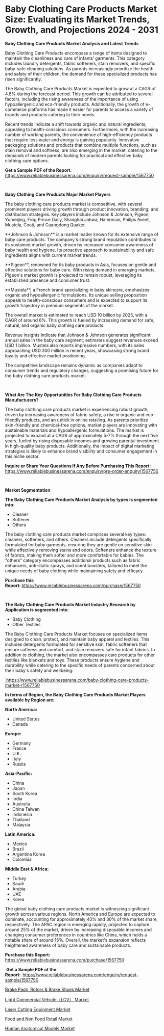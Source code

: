 <p><h1>Baby Clothing Care Products Market Size: Evaluating its Market Trends, Growth, and Projections 2024 - 2031</h1></p><p><strong>Baby Clothing Care Products Market Analysis and Latest Trends</strong></p>
<p><p>Baby Clothing Care Products encompass a range of items designed to maintain the cleanliness and care of infants' garments. This category includes laundry detergents, fabric softeners, stain removers, and specific baby-safe cleaning solutions. As parents increasingly prioritize the health and safety of their children, the demand for these specialized products has risen significantly.</p><p>The Baby Clothing Care Products Market is expected to grow at a CAGR of 4.8% during the forecast period. This growth can be attributed to several factors, including the rising awareness of the importance of using hypoallergenic and eco-friendly products. Additionally, the growth of e-commerce platforms has made it easier for parents to access a variety of brands and products catering to their needs.</p><p>Recent trends indicate a shift towards organic and natural ingredients, appealing to health-conscious consumers. Furthermore, with the increasing number of working parents, the convenience of high-efficiency products that require less water and energy is gaining popularity. Innovative packaging solutions and products that combine multiple functions, such as stain removal and softness, are also emerging in the market, catering to the demands of modern parents looking for practical and effective baby clothing care options.</p></p>
<p><strong>Get a Sample PDF of the Report:&nbsp;</strong> <a href="https://www.reliablebusinessarena.com/enquiry/request-sample/1567750">https://www.reliablebusinessarena.com/enquiry/request-sample/1567750</a></p>
<p>&nbsp;</p>
<p><strong>Baby Clothing Care Products Major Market Players</strong></p>
<p><p>The baby clothing care products market is competitive, with several prominent players driving growth through product innovation, branding, and distribution strategies. Key players include Johnson & Johnson, Pigeon, Yumeijing, Frog Prince Daily, Shanghai Jahwa, Haiermian, Philips Avent, Mustela, Coati, and Guangdong Quaker.</p><p>**Johnson & Johnson** is a market leader known for its extensive range of baby care products. The company's strong brand reputation contributes to its sustained market growth, driven by increased consumer awareness of baby health and hygiene. Its proactive approach to sustainability and safe ingredients aligns with current market trends.</p><p>**Pigeon**, renowned for its baby products in Asia, focuses on gentle and effective solutions for baby care. With rising demand in emerging markets, Pigeon's market growth is projected to remain robust, leveraging its established presence and consumer trust.</p><p>**Mustela**, a French brand specializing in baby skincare, emphasizes organic and hypoallergenic formulations. Its unique selling proposition appeals to health-conscious consumers and is expected to support its growth trajectory in premium segments of the market.</p><p>The overall market is estimated to reach USD 10 billion by 2025, with a CAGR of around 6%. This growth is fueled by increasing demand for safe, natural, and organic baby clothing care products.</p><p>Revenue insights indicate that Johnson & Johnson generates significant annual sales in the baby care segment; estimates suggest revenues exceed USD 1 billion. Mustela also reports impressive numbers, with its sales approaching USD 300 million in recent years, showcasing strong brand loyalty and effective market positioning.</p><p>The competitive landscape remains dynamic as companies adapt to consumer trends and regulatory changes, suggesting a promising future for the baby clothing care products market.</p></p>
<p>&nbsp;</p>
<p><strong>What Are The Key Opportunities For Baby Clothing Care Products Manufacturers?</strong></p>
<p><p>The baby clothing care products market is experiencing robust growth, driven by increasing awareness of fabric safety, a rise in organic and eco-friendly products, and an uptick in online retailing. As parents prioritize skin-friendly and chemical-free options, market players are innovating with sustainable materials and hypoallergenic formulations. The market is projected to expand at a CAGR of approximately 5-7% through the next five years, fueled by rising disposable incomes and growing parental investment in high-quality baby products. Additionally, the impact of digital marketing strategies is likely to enhance brand visibility and consumer engagement in this niche sector.</p></p>
<p><strong>Inquire or Share Your Questions If Any Before Purchasing This Report:</strong> <a href="https://www.reliablebusinessarena.com/enquiry/pre-order-enquiry/1567750">https://www.reliablebusinessarena.com/enquiry/pre-order-enquiry/1567750</a></p>
<p>&nbsp;</p>
<p><strong>Market Segmentation</strong></p>
<p><strong>The Baby Clothing Care Products Market Analysis by types is segmented into:</strong></p>
<p><ul><li>Cleaner</li><li>Softener</li><li>Others</li></ul></p>
<p><p>The baby clothing care products market comprises several key types: cleaners, softeners, and others. Cleaners include detergents specifically formulated for baby garments, ensuring they are gentle on sensitive skin while effectively removing stains and odors. Softeners enhance the texture of fabrics, making them softer and more comfortable for babies. The "others" category encompasses additional products such as fabric enhancers, anti-static sprays, and scent boosters, tailored to meet the unique needs of baby clothing while maintaining safety and efficacy.</p></p>
<p><strong>Purchase this Report:&nbsp;</strong><a href="https://www.reliablebusinessarena.com/purchase/1567750">https://www.reliablebusinessarena.com/purchase/1567750</a></p>
<p>&nbsp;</p>
<p><strong>The Baby Clothing Care Products Market Industry Research by Application is segmented into:</strong></p>
<p><ul><li>Baby Clothing</li><li>Other Textiles</li></ul></p>
<p><p>The Baby Clothing Care Products Market focuses on specialized items designed to clean, protect, and maintain baby apparel and textiles. This includes detergents formulated for sensitive skin, fabric softeners that ensure softness and comfort, and stain removers safe for infant fabrics. In addition to clothing, the market also encompasses care products for other textiles like blankets and toys. These products ensure hygiene and durability while catering to the specific needs of parents concerned about their baby's safety and wellbeing.</p></p>
<p><a href="https://www.reliablebusinessarena.com/baby-clothing-care-products-market-r1567750">&nbsp;https://www.reliablebusinessarena.com/baby-clothing-care-products-market-r1567750</a></p>
<p><strong>In terms of Region, the Baby Clothing Care Products Market Players available by Region are:</strong></p>
<p>
    <p> <strong> North America: </strong>
        <ul>
            <li>United States</li>
            <li>Canada</li>
        </ul>
        </p> 
    <p> <strong> Europe: </strong>
        <ul>
            <li>Germany</li>
            <li>France</li>
            <li>U.K.</li>
            <li>Italy</li>
            <li>Russia</li>
        </ul>
        </p> 
    <p> <strong> Asia-Pacific: </strong>
        <ul>
            <li>China</li>
            <li>Japan</li>
            <li>South Korea</li>
            <li>India</li>
            <li>Australia</li>
            <li>China Taiwan</li>
            <li>Indonesia</li>
            <li>Thailand</li>
            <li>Malaysia</li>
        </ul>
        </p> 
    <p> <strong> Latin America: </strong>
        <ul>
            <li>Mexico</li>
            <li>Brazil</li>
            <li>Argentina Korea</li>
            <li>Colombia</li>
        </ul>
        </p> 
    <p> <strong> Middle East & Africa: </strong>
        <ul>
            <li>Turkey</li>
            <li>Saudi</li>
            <li>Arabia</li>
            <li>UAE</li>
            <li>Korea</li>
        </ul>
    </p>
    </p>
<p><p>The global baby clothing care products market is witnessing significant growth across various regions. North America and Europe are expected to dominate, accounting for approximately 40% and 30% of the market share, respectively. The APAC region is emerging rapidly, projected to capture around 25% of the market, driven by increasing disposable incomes and changing consumer preferences in countries like China, which holds a notable share of around 15%. Overall, the market's expansion reflects heightened awareness of baby care and sustainable products.</p></p>
<p><strong>Purchase this Report: </strong><a href="https://www.reliablebusinessarena.com/purchase/1567750">https://www.reliablebusinessarena.com/purchase/1567750</a></p>
<p>&nbsp;<strong>Get a Sample PDF of the Report:&nbsp;&nbsp;</strong><a href="https://www.reliablebusinessarena.com/enquiry/request-sample/1567750">https://www.reliablebusinessarena.com/enquiry/request-sample/1567750</a></p>
<p><strong></strong></p>
<p><p><a href="https://issuu.com/reportprime-2/docs/brake-pads-rotors-brake-shoes-marke_68c5eb12e55933">Brake Pads, Rotors & Brake Shoes Market</a></p><p><a href="https://medium.com/@ridleydamion/market-forecasting-change-global-light-commercial-vehicle-lcv-market-dynamics-and-future-trends-05cd67a4bfa8">Light Commercial Vehicle（LCV） Market</a></p><p><a href="https://www.linkedin.com/pulse/future-trends-global-laser-cutting-equipment-market-insights-zyrpf?trackingId=XqzOwMDOTO2xecgFXlsvzA%3D%3D">Laser Cutting Equipment Market</a></p><p><a href="https://medium.com/@ridleydamion/food-and-non-food-retail-market-global-market-trends-and-market-forecast-2024-2031-c916130af2d7">Food and Non Food Retail Market</a></p><p><a href="https://www.linkedin.com/pulse/unlocking-growth-potential-market-strategic-analysis-human-9phie?trackingId=VjL4%2Blp5TBe7Mzd%2BSMxbhw%3D%3D">Human Anatomical Models Market</a></p></p>